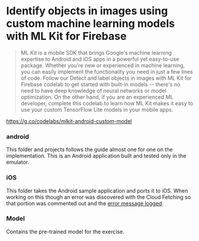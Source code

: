 # Identify objects in images using custom machine learning models with ML Kit for Firebase

> ML Kit is a mobile SDK that brings Google's machine learning expertise to Android and iOS apps in a powerful yet easy-to-use package. Whether you're new or experienced in machine learning, you can easily implement the functionality you need in just a few lines of code. Follow our Detect and label objects in images with ML Kit for Firebase codelab to get started with built-in models -- there's no need to have deep knowledge of neural networks or model optimization. On the other hand, if you are an experienced ML developer, complete this codelab to learn how ML Kit makes it easy to use your custom TensorFlow Lite models in your mobile apps.

https://g.co/codelabs/mlkit-android-custom-model

### android
This folder and projects follows the guide almost one for one on the implementation. This is an Android application built and tested only in the emulator.

### iOS
This folder takes the Android sample application and ports it to iOS. When working on this though an error was discovered with the Cloud Fetching so that portion was commented out and the [error message logged](iOS/custom-model-codelab/ErrorLogs.txt).

### Model
Contains the pre-trained model for the exercise.
